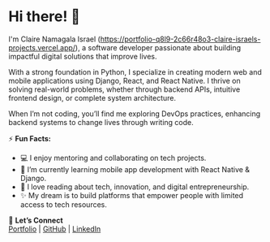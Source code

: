 # Hi there! 👋

I'm Claire Namagala Israel (https://portfolio-q8l9-2c66r48o3-claire-israels-projects.vercel.app/), a software developer passionate about building impactful digital solutions that improve lives.

With a strong foundation in Python, I specialize in creating modern web and mobile applications using Django, React, and React Native. I thrive on solving real-world problems, whether through backend APIs, intuitive frontend design, or complete system architecture.

When I’m not coding, you’ll find me exploring DevOps practices, enhancing backend systems to change lives through writing code.


⚡ **Fun Facts:**
- 💻 I enjoy mentoring and collaborating on tech projects.
- 🌱 I’m currently learning mobile app development with React Native & Django.
- 📖 I love reading about tech, innovation, and digital entrepreneurship.
- ✨ My dream is to build platforms that empower people with limited access to tech resources.

🔗 **Let’s Connect**  
[Portfolio](https://https://portfolio-q8l9-2c66r48o3-claire-israels-projects.vercel.app/) | [GitHub](https://github.com/claireisrael) | [LinkedIn](https://www.linkedin.com/in/claire-namagala-79ba7a34b/)

